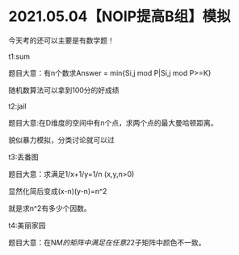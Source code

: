 2021.05.04【NOIP提高B组】模拟
===
今天考的还可以主要是有数学题！

t1:sum

题目大意：有n个数求Answer = min{Si,j mod P|Si,j mod P>=K}

随机数算法可以拿到100分的好成绩

t2:jail

题目大意:在D维度的空间中有n个点，求两个点的最大曼哈顿距离。

貌似暴力模拟，分类讨论就可以过


t3:丢番图

题目大意：求满足1/x+1/y=1/n (x,y,n>0)

显然化简后变成(x-n)(y-n)=n^2

就是求n^2有多少个因数。

t4:美丽家园

题目大意：在N*M的矩阵中满足在任意2*2子矩阵中颜色不一致。

